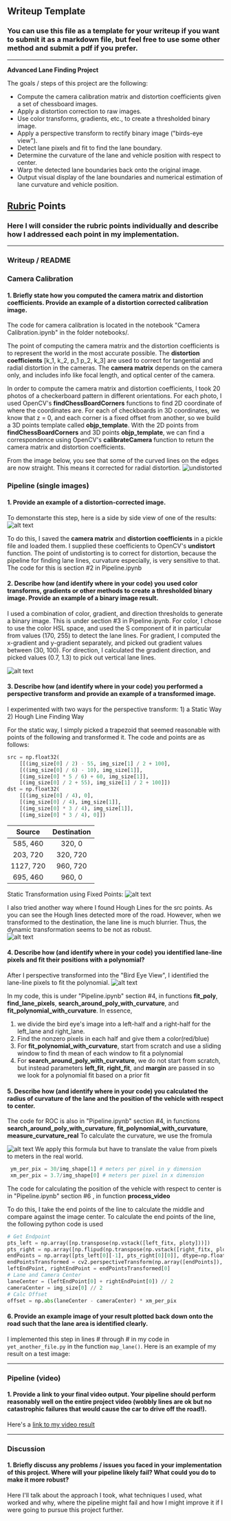## Writeup Template

### You can use this file as a template for your writeup if you want to submit it as a markdown file, but feel free to use some other method and submit a pdf if you prefer.

---

**Advanced Lane Finding Project**

The goals / steps of this project are the following:

* Compute the camera calibration matrix and distortion coefficients given a set of chessboard images.
* Apply a distortion correction to raw images.
* Use color transforms, gradients, etc., to create a thresholded binary image.
* Apply a perspective transform to rectify binary image ("birds-eye view").
* Detect lane pixels and fit to find the lane boundary.
* Determine the curvature of the lane and vehicle position with respect to center.
* Warp the detected lane boundaries back onto the original image.
* Output visual display of the lane boundaries and numerical estimation of lane curvature and vehicle position.

[//]: # (Image References)

[image1]: ./examples/undistort_output.png "Undistorted"
[image2]: ./test_images/test1.jpg "Road Transformed"
[image3]: ./examples/binary_combo_example.jpg "Binary Example"
[image4]: ./examples/warped_straight_lines.jpg "Warp Example"
[image5]: ./examples/color_fit_lines.jpg "Fit Visual"
[image6]: ./examples/example_output.jpg "Output"
[video1]: ./project_video.mp4 "Video"
[project_video]: ./test_videos_output/project_video.gif "project_video"
[undistorted_1]: ./output_images/undistorted_1.png "undistorted"
[corrected_1]: ./output_images/correct_for_distortion1.png "corrected1"
[thresh_1]: ./output_images/gradient_thresh1.png "thresh1"
[static_trans1]: ./output_images/static_trans1.png "strans1"
[dynamic_trans1]: ./output_images/transform_array.png "dtrans1"
[poly1]: ./output_images/threshed1.png "poly1"
[curvature_formula]: ./output_images/curvature_formula.png "curvature_formula"
## [Rubric](https://review.udacity.com/#!/rubrics/571/view) Points

### Here I will consider the rubric points individually and describe how I addressed each point in my implementation.  

---

### Writeup / README

### Camera Calibration

#### 1. Briefly state how you computed the camera matrix and distortion coefficients. Provide an example of a distortion corrected calibration image.

The code for camera calibration is located in the notebook "Camera Calibration.ipynb" in the folder notebooks/.  

The point of computing the camera matrix and the distortion coefficients is to represent the world in the most accurate possible. The **distortion coefficients** [k_1, k_2, p_1 p_2, k_3] are used to correct for tangential and radial distortion in the cameras. The **camera matrix** depends on the camera only, and includes info like focal length, and optical center of the camera. 

In order to compute the camera matrix and distortion coefficients, I took 20 photos of a checkerboard pattern in different orientations. For each photo, I used OpenCV's **findChessBoardCorners** functions to find 2D coordinate of where the coordinates are. For each of checkboards in 3D coordinates, we know that z = 0, and each corner is a fixed offset from another, so we build a 3D points template called **objp_template**. With the 2D points from **findChessBoardCorners** and 3D points **objp_template**, we can find a correspondence using OpenCV's **calibrateCamera** function to return the camera matrix and distortion coefficients. 

From the image below, you see that some of the curved lines on the edges are now straight. This means it corrected for radial distortion. 
![undistorted][undistorted_1] 


### Pipeline (single images)

#### 1. Provide an example of a distortion-corrected image.

To demonstarte this step, here is a side by side view of one of the results:
![alt text][corrected_1]

To do this, I saved the **camera matrix** and **distortion coefficients** in a pickle file and loaded them. I supplied these coefficients to OpenCV's **undistort** function. The point of undistorting is to correct for distortion, because the pipeline for finding lane lines, curvature especially, is very sensitive to that. The code for this is section #2 in Pipeline.ipynb


#### 2. Describe how (and identify where in your code) you used color transforms, gradients or other methods to create a thresholded binary image.  Provide an example of a binary image result.

I used a combination of color, gradient, and direction thresholds to generate a binary image. This is under section #3 in Pipeline.ipynb. For color, I chose to use the color HSL space, and used the S component of it in particular from values (170, 255) to detect the lane lines. For gradient, I computed the x-gradient and y-gradient separately, and picked out gradient values between (30, 100). For direction, I calculated the gradient direction, and picked values (0.7, 1.3) to pick out vertical lane lines. 

![alt text][thresh_1]

#### 3. Describe how (and identify where in your code) you performed a perspective transform and provide an example of a transformed image.
I experimented with two ways for the perspective transform: 1) a Static Way 2) Hough Line Finding Way

For the static way, I simply picked a trapezoid that seemed reasonable with points of the following and transformed it. The code and points are as follows:


```python
src = np.float32(
    [[(img_size[0] / 2) - 55, img_size[1] / 2 + 100],
    [((img_size[0] / 6) - 10), img_size[1]],
    [(img_size[0] * 5 / 6) + 60, img_size[1]],
    [(img_size[0] / 2 + 55), img_size[1] / 2 + 100]])
dst = np.float32(
    [[(img_size[0] / 4), 0],
    [(img_size[0] / 4), img_size[1]],
    [(img_size[0] * 3 / 4), img_size[1]],
    [(img_size[0] * 3 / 4), 0]])
```

| Source        | Destination   | 
|:-------------:|:-------------:| 
| 585, 460      | 320, 0        | 
| 203, 720      | 320, 720      |
| 1127, 720     | 960, 720      |
| 695, 460      | 960, 0        |

Static Transformation using Fixed Points:
![alt text][static_trans1]

I also tried another way where I found Hough Lines for the src points. As you can see the Hough lines detected more of the road. However, when we transformed to the destination, the lane line is much blurrier. Thus, the dynamic transformation seems to be not as robust.  
![alt text][dynamic_trans1]

#### 4. Describe how (and identify where in your code) you identified lane-line pixels and fit their positions with a polynomial?

After I perspective transformed into the "Bird Eye View", I identified the lane-line pixels to fit the polynomial.
![alt text][poly1]

In my code, this is under "Pipeline.ipynb" section #4, in functions **fit_poly**, **find_lane_pixels**, **search_around_poly_with_curvature**, and **fit_polynomial_with_curvature**. In essence, 
1) we divide the bird eye's image into a left-half and a right-half for the left_lane and right_lane. 
2) Find the nonzero pixels in each half and give them a color(red/blue)
3) For **fit_polynomial_with_curvature**, start from scratch and use a sliding window to find th mean of each window to fit a polynomial
3)  For **search_around_poly_with_curvature**, we do not start from scratch, but instead parameters **left_fit**, **right_fit**, and **margin** are passed in so we  look for a polynomial fit based on a prior fit



#### 5. Describe how (and identify where in your code) you calculated the radius of curvature of the lane and the position of the vehicle with respect to center.

The code for ROC is also in "Pipeline.ipynb" section #4, in functions **search_around_poly_with_curvature**, **fit_polynomial_with_curvature**, **measure_curvature_real**
To calculate the curvature, we use the fromula

![alt text][curvature_formula]
We apply this formula but have to translate the value from pixels to meters in the real world. 
```python
 ym_per_pix = 30/img_shape[1] # meters per pixel in y dimension
 xm_per_pix = 3.7/img_shape[0] # meters per pixel in x dimension
```

The code for calculating the position of the vehicle with respect to center is in "Pipeline.ipynb" section #6 , in function **process_video**

To do this, I take the end points of the line to calculate the middle and compare against the image center. To calculate the end points of the line, the following python code is used 
```python
# Get Endpoint
pts_left = np.array([np.transpose(np.vstack([left_fitx, ploty]))])
pts_right = np.array([np.flipud(np.transpose(np.vstack([right_fitx, ploty])))])
endPoints = np.array([pts_left[0][-1], pts_right[0][0]], dtype=np.float32)
endPointsTransformed = cv2.perspectiveTransform(np.array([endPoints]), Minv)
leftEndPoint, rightEndPoint = endPointsTransformed[0]
# Lane and Camera Center
laneCenter = (leftEndPoint[0] + rightEndPoint[0]) // 2
cameraCenter = img_size[0] // 2
# Calc Offset
offset = np.abs(laneCenter - cameraCenter) * xm_per_pix
```

#### 6. Provide an example image of your result plotted back down onto the road such that the lane area is identified clearly.

I implemented this step in lines # through # in my code in `yet_another_file.py` in the function `map_lane()`.  Here is an example of my result on a test image:


---

### Pipeline (video)

#### 1. Provide a link to your final video output.  Your pipeline should perform reasonably well on the entire project video (wobbly lines are ok but no catastrophic failures that would cause the car to drive off the road!).

Here's a [link to my video result](./project_video.mp4)

---

### Discussion

#### 1. Briefly discuss any problems / issues you faced in your implementation of this project.  Where will your pipeline likely fail?  What could you do to make it more robust?

Here I'll talk about the approach I took, what techniques I used, what worked and why, where the pipeline might fail and how I might improve it if I were going to pursue this project further.  

